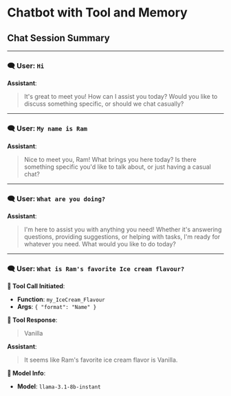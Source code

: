 
# **Chatbot with Tool and Memory**

## **Chat Session Summary**

---

### 🗨️ **User**: `Hi`  
**Assistant**:  
> It's great to meet you! How can I assist you today? Would you like to discuss something specific, or should we chat casually?

---

### 🗨️ **User**: `My name is Ram`  
**Assistant**:  
> Nice to meet you, Ram! What brings you here today? Is there something specific you'd like to talk about, or just having a casual chat?

---

### 🗨️ **User**: `What are you doing?`  
**Assistant**:  
> I'm here to assist you with anything you need! Whether it's answering questions, providing suggestions, or helping with tasks, I'm ready for whatever you need. What would you like to do today?

---

### 🗨️ **User**: `What is Ram's favorite Ice cream flavour?`  
**🔧 Tool Call Initiated**:  
- **Function**: `my_IceCream_Flavour`  
- **Args**: `{ "format": "Name" }`  

**🔧 Tool Response**:  
> Vanilla

**Assistant**:  
> It seems like Ram's favorite ice cream flavor is Vanilla.

**🔧 Model Info**:  
- **Model**: `llama-3.1-8b-instant`  